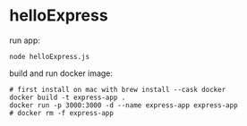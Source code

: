 # helloExpress

run app:

```
node helloExpress.js
```

build and run docker image:

```
# first install on mac with brew install --cask docker
docker build -t express-app .
docker run -p 3000:3000 -d --name express-app express-app
# docker rm -f express-app 
```
